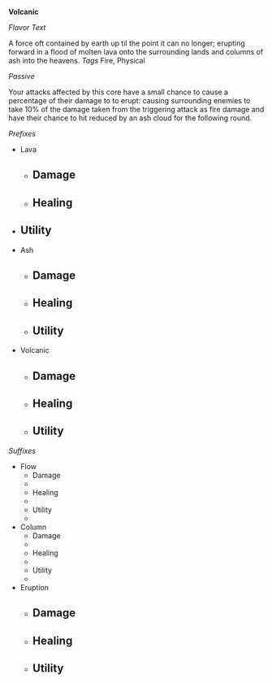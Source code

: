 **Volcanic**

*Flavor Text*

A force oft contained by earth up til the point it can no longer; erupting forward in a flood of molten lava onto the surrounding lands and columns of ash into the heavens.
*Tags*
Fire, Physical

*Passive*

Your attacks affected by this core have a small chance to cause a percentage of their damage to to erupt:  causing surrounding enemies to take 10% of the damage taken from the triggering attack as fire damage and have their chance to hit reduced by an ash cloud for the following round.

*Prefixes*
 - Lava
   - Damage
     - 
   - Healing
     -
  - Utility
    -
 - Ash
   - Damage
     -
   - Healing
     -
   - Utility
     -
 - Volcanic
   - Damage
     -
   - Healing
     -
   - Utility
     -

*Suffixes*
 - Flow
    - Damage
     -
    - Healing
     -
    - Utility
     -
  - Column
    - Damage
     -
    - Healing
     -
    - Utility
     -
  - Eruption
    - Damage
      -
    - Healing
      -
    - Utility
      -
